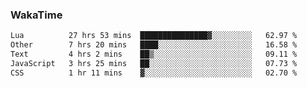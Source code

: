 ### WakaTime

<!--START_SECTION:waka-->

```txt
Lua          27 hrs 53 mins  ███████████████▓░░░░░░░░░   62.97 %
Other        7 hrs 20 mins   ████░░░░░░░░░░░░░░░░░░░░░   16.58 %
Text         4 hrs 2 mins    ██▒░░░░░░░░░░░░░░░░░░░░░░   09.11 %
JavaScript   3 hrs 25 mins   ██░░░░░░░░░░░░░░░░░░░░░░░   07.73 %
CSS          1 hr 11 mins    ▓░░░░░░░░░░░░░░░░░░░░░░░░   02.70 %
```

<!--END_SECTION:waka-->
